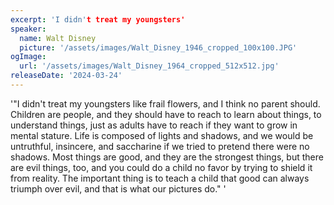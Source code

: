 ```yaml
---
excerpt: 'I didn't treat my youngsters'
speaker:
  name: Walt Disney
  picture: '/assets/images/Walt_Disney_1946_cropped_100x100.JPG'
ogImage:
  url: '/assets/images/Walt_Disney_1964_cropped_512x512.jpg'
releaseDate: '2024-03-24'
---
```


'"I didn't treat my youngsters like frail flowers, and I think no parent should. Children are people, and they should have to reach to learn about things, to understand things, just as adults have to reach if they want to grow in mental stature. Life is composed of lights and shadows, and we would be untruthful, insincere, and saccharine if we tried to pretend there were no shadows. Most things are good, and they are the strongest things, but there are evil things, too, and you could do a child no favor by trying to shield it from reality. The important thing is to teach a child that good can always triumph over evil, and that is what our pictures do."'
